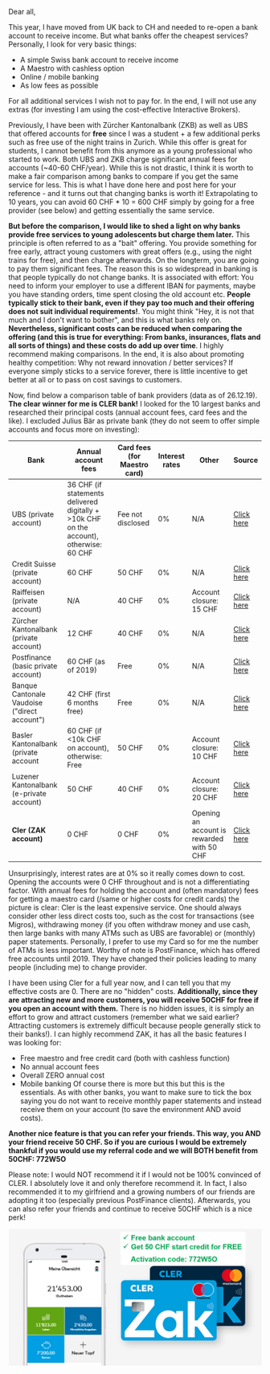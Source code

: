 Dear all,

This year, I have moved from UK back to CH and needed to re-open a bank account to receive income. But what banks offer the cheapest services? Personally, I look for very basic things:
  - A simple Swiss bank account to receive income
  - A Maestro with cashless option
  - Online / mobile banking
  - As low fees as possible
  
For all additional services I wish not to pay for. In the end, I will not use any extras (for investing I am using the cost-effective Interactive Brokers).

Previously, I have been with Zürcher Kantonalbank (ZKB) as well as UBS that offered accounts for **free** since I was a student + a few additional perks such as free use of the night trains in Zurich. While this offer is great for students, I cannot benefit from this anymore as a young professional who started to work. Both UBS and ZKB charge significant annual fees for accounts (~40-60 CHF/year). While this is not drastic, I think it is worth to make a fair comparison among banks to compare if you get the same service for less. This is what I have done here and post here for your reference - and it turns out that changing banks is worth it! Extrapolating to 10 years, you can avoid 60 CHF * 10 = 600 CHF simply by going for a free provider (see below) and getting essentially the same service.

**But before the comparison, I would like to shed a light on why banks provide free services to young adolescents but charge them later.** This principle is often referred to as a "bait" offering. You provide something for free early, attract young customers with great offers (e.g., using the night trains for free), and then charge afterwards. On the longterm, you are going to pay them significant fees. The reason this is so widespread in banking is that people typically do not change banks. It is associated with effort: You need to inform your employer to use a different IBAN for payments, maybe you have standing orders, time spent closing the old account etc. **People typically stick to their bank, even if they pay too much and their offering does not suit individual requirements!**. 
You might think "Hey, it is not that much and I don't want to bother", and this is what banks rely on. **Nevertheless, significant costs can be reduced when comparing the offering (and this is true for everything: From banks, insurances, flats and all sorts of things) and these costs do add up over time**. I highly recommend making comparisons. In the end, it is also about promoting healthy competition: Why not reward innovation / better services? If everyone simply sticks to a service forever, there is little incentive to get better at all or to pass on cost savings to customers.

Now, find below a comparison table of bank providers (data as of 26.12.19). **The clear winner for me is CLER bank!**
I looked for the 10 largest banks and researched their principal costs (annual account fees, card fees and the like). I excluded Julius Bär as private bank (they do not seem to offer simple accounts and focus more on investing):

| Bank | Annual account fees | Card fees (for Maestro card) | Interest rates | Other | Source |
| ------------- | ------------- | ------------- | ------------- | ------------- | ------------- |
| UBS (private account) | 36 CHF (if statements delivered digitally + >10k CHF on the account), otherwise: 60 CHF | Fee not disclosed | 0% | N/A | [Click here](https://www.ubs.com/ch/de/private/accounts-and-cards/accounts/personal-account.html) |
| Credit Suisse (private account) | 60 CHF | 50 CHF | 0% | N/A | [Click here](https://www.credit-suisse.com/ch/de/privatkunden/konto-karten/privatkonto.html) |
| Raiffeisen (private account) | N/A | 40 CHF | 0% | Account closure: 15 CHF | [Click here](https://www.raiffeisen.ch/content/dam/www/zuerich-flughafen/pdf/privatkunden_de.pdf) |
| Zürcher Kantonalbank (private account) | 12 CHF | 40 CHF | 0% | N/A | [Click here](https://www.zkb.ch/media/pub/zahlen/privatkunden-preise-konditionen-219923.pdf) |
| Postfinance (basic private account) | 60 CHF (as of 2019) | Free | 0% | N/A | [Click here](https://www.postfinance.ch/en/detail/pricing-2019/private-customers.html) |
| Banque Cantonale Vaudoise ("direct account") | 42 CHF (first 6 months free) | Free | 0% | N/A | [Click here](https://www.bcv.ch/en/Personal-Banking/Produits/Account-rates-and-conditions) |
| Basler Kantonalbank (private account | 60 CHF (if <10k CHF on account), otherwise: Free | 50 CHF | 0% | Account closure: 10 CHF | [Click here](https://www.blkb.ch/kundencenter/preise-fuer-privatpersonen) |
| Luzener Kantonalbank (e-private account) | 50 CHF | 40 CHF | 0% | Account closure: 20 CHF | [Click here](https://www.lukb.ch/documents/38421/318495/LUKB-Dienstleistungspreise-Privatkunden.pdf/828c1e34-7108-e7ac-a42e-206131185148?t=1567154269632) |
| **Cler (ZAK account)** | 0 CHF | 0 CHF | 0% | Opening an account is rewarded with 50 CHF | [Click here](https://www.cler.ch/de/privatkunden/konten-und-karten#anchor=konten)|

Unsurprisingly, interest rates are at 0% so it really comes down to cost. Opening the accounts were 0 CHF throughout and is not a differentiating factor. With annual fees for holding the account and (often mandatory) fees for getting a maestro card (/same or higher costs for credit cards) the picture is clear: Cler is the least expensive service. One should always consider other less direct costs too, such as the cost for transactions (see Migros), withdrawing money (if you often withdraw money and use cash, then large banks with many ATMs such as UBS are favorable) or (monthly) paper statements. Personally, I prefer to use my Card so for me the number of ATMs is less important.
Worthy of note is PostFinance, which has offered free accounts until 2019. They have changed their policies leading to many people (including me) to change provider.

I have been using Cler for a full year now, and I can tell you that my effective costs are 0. There are no "hidden" costs. **Additionally, since they are attracting new and more customers, you will receive 50CHF for free if you open an account with them.**  There is no hidden issues, it is simply an effort to grow and attract customers (remember what we said earlier? Attracting customers is extremely difficult because people generally stick to their banks!).
I can highly recommend ZAK, it has all the basic features I was looking for:
  - Free maestro and free credit card (both with cashless function)
  - No annual account fees
  - Overall ZERO annual cost
  - Mobile banking
Of course there is more but this but this is the essentials. As with other banks, you want to make sure to tick the box saying you do not want to receive monthly paper statements and instead receive them on your account (to save the environment AND avoid costs).

**Another nice feature is that you can refer your friends. This way, you AND your friend receive 50 CHF. So if you are curious I would be extremely thankful if you would use my referral code and we will BOTH benefit from 50CHF: 772W5O** 

Please note: I would NOT recommend it if I would not be 100% convinced of CLER. I absolutely love it and only therefore recommend it. In fact, I also recommended it to my girlfriend and a growing numbers of our friends are adopting it too (especially previous PostFinance clients). Afterwards, you can also refer your friends and continue to receive 50CHF which is a nice perk!

<img src="https://raw.githubusercontent.com/financenerd/financenerd.github.io/master/_posts/images/ZAK.JPEG">






